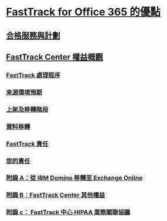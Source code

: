 # [FastTrack for Office 365 的優點](fasttrack-benefit-for-office-365.md)
## [合格服務與計劃](eligible-services-and-plans.md)
## [FastTrack Center 權益概觀](fasttrack-benefit-overview.md)
### [FastTrack 處理程序](fasttrack-process.md)
### [來源環境預期](environment-expectations.md)
### [上架及移轉階段](onboarding-and-migration.md)
### [資料移轉](data-migration.md)
### [FastTrack 責任](fasttrack-responsibilities.md)
### [您的責任](your-responsibilities.md)
### [附錄 A：從 IBM Domino 移轉至 Exchange Online](from-ibm-domino-to-exchange-online.md)
### [附錄 B：FastTrack Center 其他權益](fasttrack-additional-benefits.md)
### [附錄 c： FastTrack 中心 HIPAA 業務關聯協議](hipaa-business-associate-agreement.md)

